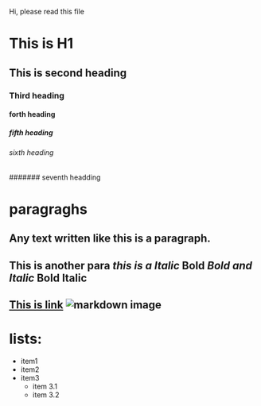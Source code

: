 Hi, please read this file
# This is H1
## This is second heading
### Third heading
#### forth heading
##### fifth heading
###### sixth heading
####### seventh headding

# paragraghs
Any text written like this is a paragraph.
---
This is another para
*this is a Italic*
**Bold**
***Bold and Italic***
__Bold__
__Italic__
---
[This is link](https://google.com)
![markdown image](https://upload.wikimedia.org/wikipedia/commons/4/48/Markdown-mark.svg)
---
# lists:
- item1
- item2
- item3
  - item 3.1
  - item 3.2
  
